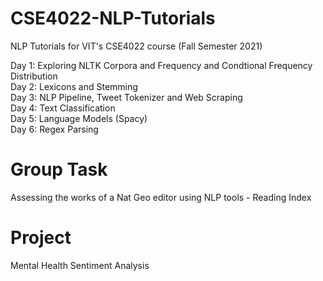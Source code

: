 # CSE4022-NLP-Tutorials
NLP Tutorials for VIT's CSE4022 course (Fall Semester 2021) 

Day 1: Exploring NLTK Corpora and Frequency and Condtional Frequency Distribution  
Day 2: Lexicons and Stemming  
Day 3: NLP Pipeline, Tweet Tokenizer and Web Scraping  
Day 4: Text Classification  
Day 5: Language Models (Spacy)  
Day 6: Regex Parsing  

# Group Task  
Assessing the works of a Nat Geo editor using NLP tools - Reading Index  

# Project  
Mental Health Sentiment Analysis
